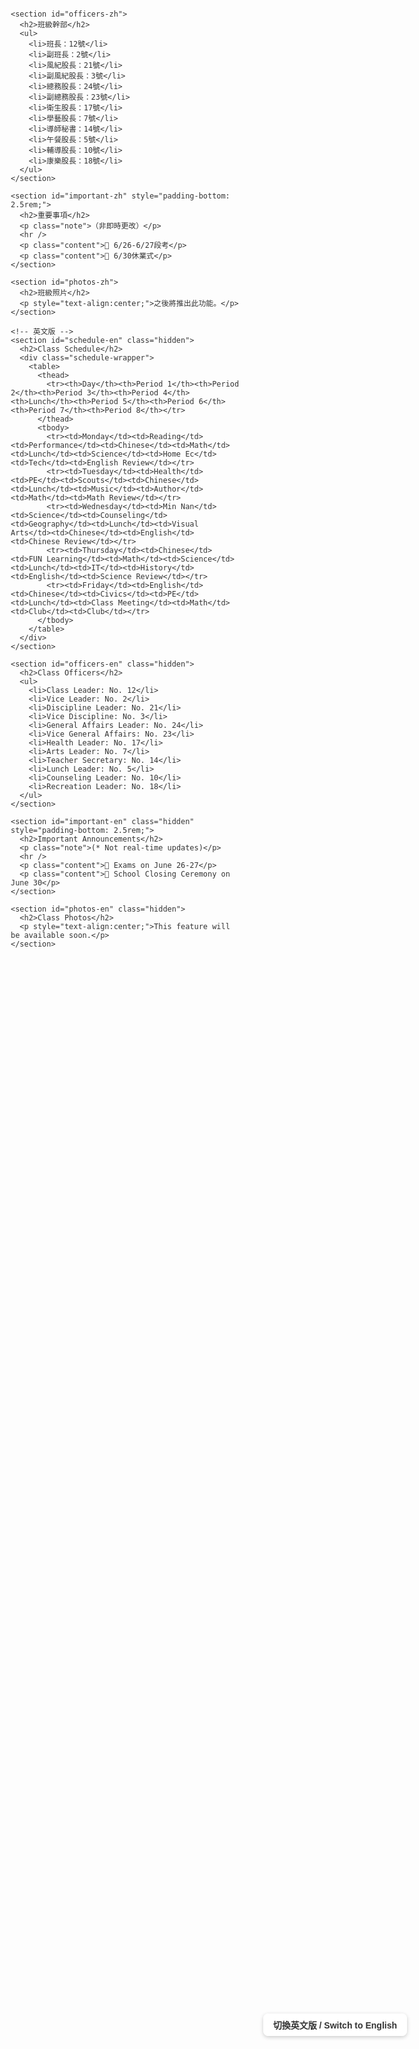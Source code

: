 <html lang="zh-Hant">
<head>
  <meta charset="UTF-8" />
  <meta name="viewport" content="width=device-width, initial-scale=1" />
  <title>DSJH 705 班級網站 / Class Website</title>
  <link href="https://fonts.googleapis.com/css2?family=Noto+Sans+TC:wght@400;700&display=swap" rel="stylesheet" />
  <style>
    * {
      box-sizing: border-box;
      font-family: 'Noto Sans TC', sans-serif;
      margin: 0;
      padding: 0;
      scroll-behavior: smooth;
    }
    body {
      background-image: url('https://images.unsplash.com/photo-1506744038136-46273834b3fb');
      background-size: cover;
      background-position: center;
      min-height: 100vh;
      color: #333;
    }
    header, section, footer {
      opacity: 0;
      transform: translateY(50px);
      animation: fadeInUp 0.8s ease forwards;
    }
    header { animation-delay: 0.1s; }
    main > section:nth-of-type(1) { animation-delay: 0.3s; }
    main > section:nth-of-type(2) { animation-delay: 0.5s; }
    main > section:nth-of-type(3) { animation-delay: 0.7s; }
    main > section:nth-of-type(4) { animation-delay: 0.9s; }
    footer { animation-delay: 1.1s; }

    @keyframes fadeInUp {
      to {
        opacity: 1;
        transform: translateY(0);
      }
    }

    header {
      text-align: center;
      margin: 2rem auto 1rem;
      backdrop-filter: blur(16px) saturate(180%);
      -webkit-backdrop-filter: blur(16px) saturate(180%);
      background-color: rgba(255, 255, 255, 0.3);
      border-radius: 16px;
      border: 1px solid rgba(255, 255, 255, 0.125);
      padding: 1.5rem;
      max-width: 800px;
      position: relative;
    }

    main {
      max-width: 1000px;
      margin: 0 auto;
      padding: 1rem;
    }

    section {
      background: rgba(255, 255, 255, 0.85);
      border-radius: 12px;
      padding: 1.5rem;
      box-shadow: 0 4px 10px rgba(0, 0, 0, 0.15);
      margin-bottom: 2rem;
    }

    .schedule-wrapper { overflow-x: auto; }
    table {
      border-collapse: collapse;
      width: 100%;
      min-width: 950px;
    }
    th, td {
      border: 1px solid #999;
      padding: 10px;
      text-align: center;
      white-space: nowrap;
    }
    ul {
      list-style: none;
      padding: 0;
      text-align: center;
    }
    ul li { margin: 0.3rem 0; }
    h2 {
      text-align: left;
      margin-bottom: 1rem;
    }
    /* 重要事項標題下方的非即時更改說明 */
    #important p.note {
      text-align: right;
      font-size: 0.85rem;
      color: #666;
      margin-top: 0.5rem;
      margin-bottom: 1rem;
    }
    #important hr {
      width: 60%;
      margin: 0 auto 1.5rem auto;
      border: 0;
      border-top: 1px solid #ccc;
    }

    #important p.content {
      text-align: center;
      margin: 0.5rem 0;
    }

    footer {
      max-width: 1000px;
      margin: 2rem auto 2rem;
      text-align: center;
      padding: 1rem;
      background-color: rgba(255, 255, 255, 0.8);
      border-radius: 12px;
      font-size: 0.9rem;
      position: relative;
    }

    /* 語言切換按鈕 */
    #lang-switcher {
      position: fixed;
      bottom: 3.5rem;
      right: 2rem;
      background: rgba(255,255,255,0.9);
      border-radius: 8px;
      padding: 0.5rem 1rem;
      cursor: pointer;
      box-shadow: 0 2px 6px rgba(0,0,0,0.2);
      z-index: 1000;
      user-select: none;
      font-weight: 700;
    }

    /* 語言切換按鈕與版權文字區隔 */
    #footer-text {
      margin-bottom: 2rem;
    }

    /* 隱藏所有中文區塊時 */
    .hidden {
      display: none !important;
    }
  </style>
</head>
<body>
  <header>
    <h1 id="title-zh">DSJH 705 班級網站</h1>
    <h1 id="title-en" class="hidden">DSJH 705 Class Website</h1>
  </header>

  <main>
    <!-- 中文版 -->
    <section id="schedule-zh">
      <h2>課表</h2>
      <div class="schedule-wrapper">
        <table>
          <thead>
            <tr><th>星期</th><th>第一節</th><th>第二節</th><th>第三節</th><th>第四節</th><th>中午</th><th>第五節</th><th>第六節</th><th>第七節</th><th>第八節</th></tr>
          </thead>
          <tbody>
            <tr><td>星期一</td><td>閱讀</td><td>表演</td><td>國文</td><td>數學</td><td>午餐</td><td>自然</td><td>家政</td><td>科技</td><td>英文複習</td></tr>
            <tr><td>星期二</td><td>健康</td><td>體育</td><td>童軍</td><td>國文</td><td>午餐</td><td>音樂</td><td>作家</td><td>數學</td><td>數學複習</td></tr>
            <tr><td>星期三</td><td>閩南語</td><td>自然科學</td><td>輔導</td><td>地理</td><td>午餐</td><td>視覺</td><td>國文</td><td>英文</td><td>國文複習</td></tr>
            <tr><td>星期四</td><td>國文</td><td>FUN學</td><td>數學</td><td>自然科學</td><td>午餐</td><td>資訊科技</td><td>歷史</td><td>英文</td><td>自然複習</td></tr>
            <tr><td>星期五</td><td>英文</td><td>國文</td><td>公民</td><td>體育</td><td>午餐</td><td>班會</td><td>數學</td><td>社團</td><td>社團</td></tr>
          </tbody>
        </table>
      </div>
    </section>

    <section id="officers-zh">
      <h2>班級幹部</h2>
      <ul>
        <li>班長：12號</li>
        <li>副班長：2號</li>
        <li>風紀股長：21號</li>
        <li>副風紀股長：3號</li>
        <li>總務股長：24號</li>
        <li>副總務股長：23號</li>
        <li>衛生股長：17號</li>
        <li>學藝股長：7號</li>
        <li>導師秘書：14號</li>
        <li>午餐股長：5號</li>
        <li>輔導股長：10號</li>
        <li>康樂股長：18號</li>
      </ul>
    </section>

    <section id="important-zh" style="padding-bottom: 2.5rem;">
      <h2>重要事項</h2>
      <p class="note">（非即時更改）</p>
      <hr />
      <p class="content">📌 6/26-6/27段考</p>
      <p class="content">📌 6/30休業式</p>
    </section>

    <section id="photos-zh">
      <h2>班級照片</h2>
      <p style="text-align:center;">之後將推出此功能。</p>
    </section>

    <!-- 英文版 -->
    <section id="schedule-en" class="hidden">
      <h2>Class Schedule</h2>
      <div class="schedule-wrapper">
        <table>
          <thead>
            <tr><th>Day</th><th>Period 1</th><th>Period 2</th><th>Period 3</th><th>Period 4</th><th>Lunch</th><th>Period 5</th><th>Period 6</th><th>Period 7</th><th>Period 8</th></tr>
          </thead>
          <tbody>
            <tr><td>Monday</td><td>Reading</td><td>Performance</td><td>Chinese</td><td>Math</td><td>Lunch</td><td>Science</td><td>Home Ec</td><td>Tech</td><td>English Review</td></tr>
            <tr><td>Tuesday</td><td>Health</td><td>PE</td><td>Scouts</td><td>Chinese</td><td>Lunch</td><td>Music</td><td>Author</td><td>Math</td><td>Math Review</td></tr>
            <tr><td>Wednesday</td><td>Min Nan</td><td>Science</td><td>Counseling</td><td>Geography</td><td>Lunch</td><td>Visual Arts</td><td>Chinese</td><td>English</td><td>Chinese Review</td></tr>
            <tr><td>Thursday</td><td>Chinese</td><td>FUN Learning</td><td>Math</td><td>Science</td><td>Lunch</td><td>IT</td><td>History</td><td>English</td><td>Science Review</td></tr>
            <tr><td>Friday</td><td>English</td><td>Chinese</td><td>Civics</td><td>PE</td><td>Lunch</td><td>Class Meeting</td><td>Math</td><td>Club</td><td>Club</td></tr>
          </tbody>
        </table>
      </div>
    </section>

    <section id="officers-en" class="hidden">
      <h2>Class Officers</h2>
      <ul>
        <li>Class Leader: No. 12</li>
        <li>Vice Leader: No. 2</li>
        <li>Discipline Leader: No. 21</li>
        <li>Vice Discipline: No. 3</li>
        <li>General Affairs Leader: No. 24</li>
        <li>Vice General Affairs: No. 23</li>
        <li>Health Leader: No. 17</li>
        <li>Arts Leader: No. 7</li>
        <li>Teacher Secretary: No. 14</li>
        <li>Lunch Leader: No. 5</li>
        <li>Counseling Leader: No. 10</li>
        <li>Recreation Leader: No. 18</li>
      </ul>
    </section>

    <section id="important-en" class="hidden" style="padding-bottom: 2.5rem;">
      <h2>Important Announcements</h2>
      <p class="note">(* Not real-time updates)</p>
      <hr />
      <p class="content">📌 Exams on June 26-27</p>
      <p class="content">📌 School Closing Ceremony on June 30</p>
    </section>

    <section id="photos-en" class="hidden">
      <h2>Class Photos</h2>
      <p style="text-align:center;">This feature will be available soon.</p>
    </section>
  </main>

  <footer>
    <div id="footer-text-zh">此網站為學生自行製作，非東新國中官方製作。</div>
    <div id="footer-text-en" class="hidden">This website is created by students and not officially affiliated with Dongxin Junior High School.</div>
  </footer>

  <div id="lang-switcher">切換英文版 / Switch to English</div>

  <script>
    const langSwitcher = document.getElementById('lang-switcher');
    let currentLang = 'zh';

    function switchToEnglish() {
      // 隱藏中文區塊，顯示英文區塊
      document.getElementById('title-zh').classList.add('hidden');
      document.getElementById('title-en').classList.remove('hidden');

      ['schedule-zh', 'officers-zh', 'important-zh', 'photos-zh'].forEach(id => {
        document.getElementById(id).classList.add('hidden');
      });
      ['schedule-en', 'officers-en', 'important-en', 'photos-en'].forEach(id => {
        document.getElementById(id).classList.remove('hidden');
      });

      document.getElementById('footer-text-zh').classList.add('hidden');
      document.getElementById('footer-text-en').classList.remove('hidden');

      langSwitcher.textContent = '切換中文版 / Switch to Chinese';
      currentLang = 'en';
    }

    function switchToChinese() {
      // 顯示中文區塊，隱藏英文區塊
      document.getElementById('title-zh').classList.remove('hidden');
      document.getElementById('title-en').classList.add('hidden');

      ['schedule-zh', 'officers-zh', 'important-zh', 'photos-zh'].forEach(id => {
        document.getElementById(id).classList.remove('hidden');
      });
      ['schedule-en', 'officers-en', 'important-en', 'photos-en'].forEach(id => {
        document.getElementById(id).classList.add('hidden');
      });

      document.getElementById('footer-text-zh').classList.remove('hidden');
      document.getElementById('footer-text-en').classList.add('hidden');

      langSwitcher.textContent = '切換英文版 / Switch to English';
      currentLang = 'zh';
    }

    langSwitcher.addEventListener('click', () => {
      if (currentLang === 'zh') {
        switchToEnglish();
      } else {
        switchToChinese();
      }
    });
  </script>
</body>
</html>
